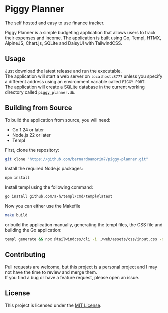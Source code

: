 # Piggy Planner 

The self hosted and easy to use finance tracker.

Piggy Planner is a simple budgeting application that allows users to track their expenses and income. The application is built using Go, Templ, HTMX, AlpineJS, Chart.js, SQLite and DaisyUI with TailwindCSS.

## Usage

Just download the latest release and run the executable.  
The application will start a web server on `localhost:8777` unless you specify a different address using an environment variable called `PIGGY_PORT`.  
The application will create a SQLite database in the current working directory called `piggy_planner.db`.

## Building from Source

To build the application from source, you will need:

- Go 1.24 or later
- Node.js 22 or later
- Templ

First, clone the repository:

```bash
git clone "https://github.com/bernardoamorim7/piggy-planner.git"
```

Install the required Node.js packages:

```bash
npm install
```

Install templ using the following command:

```bash
go install github.com/a-h/templ/cmd/templ@latest
```

Now you can either use the Makefile 

```bash
make build
```

or build the application manually, generating the templ files, the CSS file and building the Go application:

```bash
templ generate && npx @tailwindcss/cli -i ./web/assets/css/input.css -o ./web/assets/css/tailwind.css --minify && go build -o piggy-planner main.go 
```

## Contributing

Pull requests are welcome, but this project is a personal project and I may not have the time to review and merge them.  
If you find a bug or have a feature request, please open an issue.


## License

This project is licensed under the [MIT License](LICENSE).